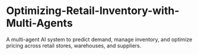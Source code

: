 # Optimizing-Retail-Inventory-with-Multi-Agents
A multi-agent AI system to predict demand, manage inventory, and optimize pricing across retail stores, warehouses, and suppliers.
